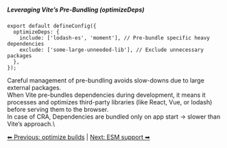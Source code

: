 ##### Leveraging Vite’s Pre-Bundling (optimizeDeps)
```
export default defineConfig({
  optimizeDeps: {
    include: ['lodash-es', 'moment'], // Pre-bundle specific heavy dependencies
    exclude: ['some-large-unneeded-lib'], // Exclude unnecessary packages
  },
});

```
Careful management of pre-bundling avoids slow-downs due to large external packages.\
When Vite pre-bundles dependencies during development, it means it processes and optimizes third-party libraries (like React, Vue, or lodash) before serving them to the browser. \
In case of CRA, Dependencies are bundled only on app start → slower than Vite’s approach.\

[⬅ Previous: optimize builds](./04-optimized-builds.md) | [Next: ESM support  ➡](./06-esm-vs-cjs.md)
